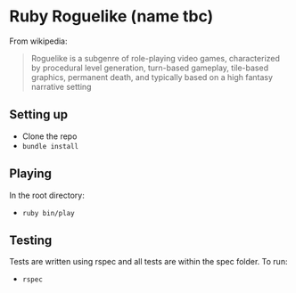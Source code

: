 # Ruby Roguelike (name tbc)

From wikipedia:
> Roguelike is a subgenre of role-playing video games, characterized by procedural level generation, turn-based gameplay, tile-based graphics, permanent death, and typically based on a high fantasy narrative setting

## Setting up
- Clone the repo
- `bundle install`

## Playing
In the root directory:
- `ruby bin/play`

## Testing

Tests are written using rspec and all tests are within the spec folder. To run:
- `rspec`
